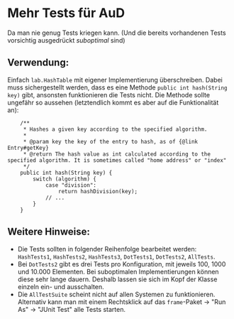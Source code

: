 # Mehr Tests für AuD

Da man nie genug Tests kriegen kann. (Und die bereits vorhandenen Tests vorsichtig ausgedrückt _suboptimal_ sind)

## Verwendung:

Einfach `lab.HashTable` mit eigener Implementierung überschreiben. Dabei muss sichergestellt werden, dass es eine Methode `public int hash(String key)` gibt, ansonsten funktionieren die Tests nicht. Die Methode sollte ungefähr so aussehen (letztendlich kommt es aber auf die Funktionalität an):

```
	/**
	 * Hashes a given key according to the specified algorithm.
	 *
	 * @param key the key of the entry to hash, as of {@link Entry#getKey}
	 * @return The hash value as int calculated according to the specified algorithm. It is sometimes called "home address" or "index"
	 */
	public int hash(String key) {
		switch (algorithm) {
			case "division":
				return hashDivision(key);
			// ...
		}
	}
```

## Weitere Hinweise:

- Die Tests sollten in folgender Reihenfolge bearbeitet werden: `HashTests1`, `HashTests2`, `HashTests3`, `DotTests1`, `DotTests2`, `AllTests`.
- Bei `DotTests2` gibt es drei Tests pro Konfiguration, mit jeweils 100, 1000 und 10.000 Elementen. Bei suboptimalen Implementierungen können diese sehr lange dauern. Deshalb lassen sie sich im Kopf der Klasse einzeln ein- und ausschalten.
- Die `AllTestSuite` scheint nicht auf allen Systemen zu funktionieren. Alternativ kann man mit einem Rechtsklick auf das `frame`-Paket -> "Run As" -> "JUnit Test" alle Tests starten. 
